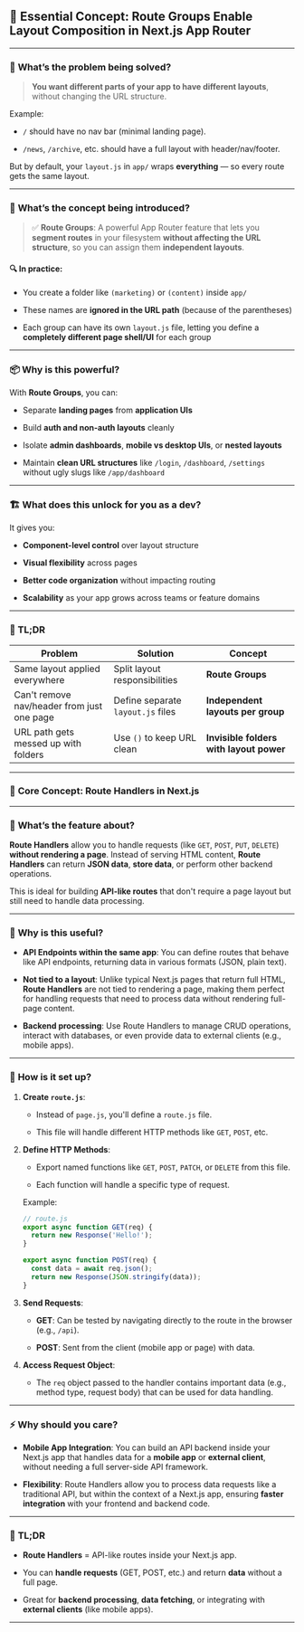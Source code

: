 
## 🔑 **Essential Concept: Route Groups Enable Layout Composition in Next.js App Router**

---

### 🧠 **What’s the problem being solved?**

> **You want different parts of your app to have different layouts**, without changing the URL structure.

Example:

- `/` should have no nav bar (minimal landing page).
    
- `/news`, `/archive`, etc. should have a full layout with header/nav/footer.
    

But by default, your `layout.js` in `app/` wraps **everything** — so every route gets the same layout.

---

### 🧩 **What’s the concept being introduced?**

> ✅ **Route Groups**: A powerful App Router feature that lets you **segment routes** in your filesystem **without affecting the URL structure**, so you can assign them **independent layouts**.

#### 🔍 In practice:

- You create a folder like `(marketing)` or `(content)` inside `app/`
    
- These names are **ignored in the URL path** (because of the parentheses)
    
- Each group can have its own `layout.js` file, letting you define a **completely different page shell/UI** for each group
    

---

### 📦 **Why is this powerful?**

With **Route Groups**, you can:

- Separate **landing pages** from **application UIs**
    
- Build **auth and non-auth layouts** cleanly
    
- Isolate **admin dashboards**, **mobile vs desktop UIs**, or **nested layouts**
    
- Maintain **clean URL structures** like `/login`, `/dashboard`, `/settings` without ugly slugs like `/app/dashboard`
    

---

### 🏗️ **What does this unlock for you as a dev?**

It gives you:

- **Component-level control** over layout structure
    
- **Visual flexibility** across pages
    
- **Better code organization** without impacting routing
    
- **Scalability** as your app grows across teams or feature domains
    

---

### 🔄 TL;DR

|Problem|Solution|Concept|
|---|---|---|
|Same layout applied everywhere|Split layout responsibilities|**Route Groups**|
|Can't remove nav/header from just one page|Define separate `layout.js` files|**Independent layouts per group**|
|URL path gets messed up with folders|Use `()` to keep URL clean|**Invisible folders with layout power**|

---

### 🧠 **Core Concept: Route Handlers in Next.js**

---

### 📝 **What’s the feature about?**

**Route Handlers** allow you to handle requests (like `GET`, `POST`, `PUT`, `DELETE`) **without rendering a page**. Instead of serving HTML content, **Route Handlers** can return **JSON data**, **store data**, or perform other backend operations.

This is ideal for building **API-like routes** that don't require a page layout but still need to handle data processing.

---

### 🔑 **Why is this useful?**

- **API Endpoints within the same app**: You can define routes that behave like API endpoints, returning data in various formats (JSON, plain text).
    
- **Not tied to a layout**: Unlike typical Next.js pages that return full HTML, **Route Handlers** are not tied to rendering a page, making them perfect for handling requests that need to process data without rendering full-page content.
    
- **Backend processing**: Use Route Handlers to manage CRUD operations, interact with databases, or even provide data to external clients (e.g., mobile apps).
    

---

### 📌 **How is it set up?**

1. **Create `route.js`**:
    
    - Instead of `page.js`, you'll define a `route.js` file.
        
    - This file will handle different HTTP methods like `GET`, `POST`, etc.
        
2. **Define HTTP Methods**:
    
    - Export named functions like `GET`, `POST`, `PATCH`, or `DELETE` from this file.
        
    - Each function will handle a specific type of request.
        
    
    Example:
    
    ```js
    // route.js
    export async function GET(req) {
      return new Response('Hello!');
    }
    
    export async function POST(req) {
      const data = await req.json();
      return new Response(JSON.stringify(data));
    }
    ```
    
3. **Send Requests**:
    
    - **GET**: Can be tested by navigating directly to the route in the browser (e.g., `/api`).
        
    - **POST**: Sent from the client (mobile app or page) with data.
        
4. **Access Request Object**:
    
    - The `req` object passed to the handler contains important data (e.g., method type, request body) that can be used for data handling.
        

---

### ⚡ **Why should you care?**

- **Mobile App Integration**: You can build an API backend inside your Next.js app that handles data for a **mobile app** or **external client**, without needing a full server-side API framework.
    
- **Flexibility**: Route Handlers allow you to process data requests like a traditional API, but within the context of a Next.js app, ensuring **faster integration** with your frontend and backend code.
    

---

### 🔄 **TL;DR**

- **Route Handlers** = API-like routes inside your Next.js app.
    
- You can **handle requests** (GET, POST, etc.) and return **data** without a full page.
    
- Great for **backend processing**, **data fetching**, or integrating with **external clients** (like mobile apps).
    

---

